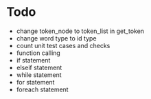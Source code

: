 # Todo
* change token_node to token_list in get_token
* change word type to id type
* count unit test cases and checks
* function calling
* if statement
* elseif statement
* while statement
* for statement
* foreach statement